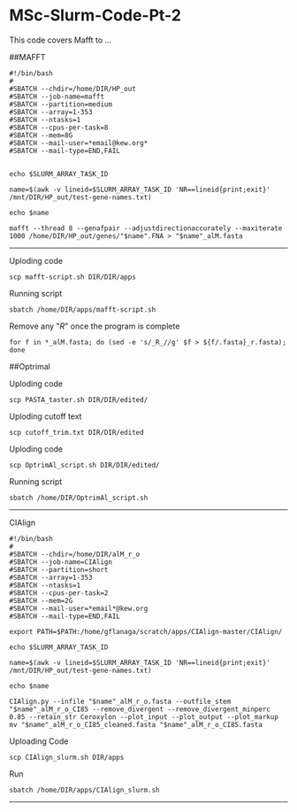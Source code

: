 # MSc-Slurm-Code-Pt-2
This code covers Mafft to ...

##MAFFT
```
#!/bin/bash
#
#SBATCH --chdir=/home/DIR/HP_out
#SBATCH --job-name=mafft
#SBATCH --partition=medium
#SBATCH --array=1-353      
#SBATCH --ntasks=1
#SBATCH --cpus-per-task=8
#SBATCH --mem=8G
#SBATCH --mail-user=*email@kew.org*
#SBATCH --mail-type=END,FAIL


echo $SLURM_ARRAY_TASK_ID

name=$(awk -v lineid=$SLURM_ARRAY_TASK_ID 'NR==lineid{print;exit}' /mnt/DIR/HP_out/test-gene-names.txt)

echo $name

mafft --thread 8 --genafpair --adjustdirectionaccurately --maxiterate 1000 /home/DIR/HP_out/genes/"$name".FNA > "$name"_alM.fasta
```
-----------------
Uploding code
```
scp mafft-script.sh DIR/DIR/apps
```

Running script
```
sbatch /home/DIR/apps/mafft-script.sh
```
Remove any "_R_" once the program is complete
```
for f in *_alM.fasta; do (sed -e 's/_R_//g' $f > ${f/.fasta}_r.fasta); done
```
##Optrimal

Uploding code
```
scp PASTA_taster.sh DIR/DIR/edited/
```

Uploding cutoff text
```
scp cutoff_trim.txt DIR/DIR/edited
```

Uploding code
```
scp OptrimAl_script.sh DIR/DIR/edited/
```

Running script
```
sbatch /home/DIR/OptrimAl_script.sh
```

----------------------
CIAlign
```
#!/bin/bash
#
#SBATCH --chdir=/home/DIR/alM_r_o
#SBATCH --job-name=CIAlign
#SBATCH --partition=short
#SBATCH --array=1-353 
#SBATCH --ntasks=1
#SBATCH --cpus-per-task=2
#SBATCH --mem=2G
#SBATCH --mail-user=*email*@kew.org
#SBATCH --mail-type=END,FAIL

export PATH=$PATH:/home/gflanaga/scratch/apps/CIAlign-master/CIAlign/

echo $SLURM_ARRAY_TASK_ID

name=$(awk -v lineid=$SLURM_ARRAY_TASK_ID 'NR==lineid{print;exit}' /mnt/DIR/HP_out/test-gene-names.txt)

echo $name

CIAlign.py --infile "$name"_alM_r_o.fasta --outfile_stem "$name"_alM_r_o_CI85 --remove_divergent --remove_divergent_minperc 0.85 --retain_str Ceroxylon --plot_input --plot_output --plot_markup
mv "$name"_alM_r_o_CI85_cleaned.fasta "$name"_alM_r_o_CI85.fasta
```

Uploading Code
```
scp CIAlign_slurm.sh DIR/apps
```

Run
```
sbatch /home/DIR/apps/CIAlign_slurm.sh 
```
----------------------------------------------------------------------


















